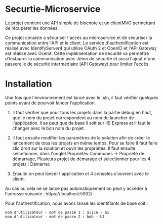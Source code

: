 # Securtie-Microservice

Le projet contient une API simple de blocnote et un clientMVC permettant de récupérer les données.  
  
Ce projet consiste a sécuriser l'accès au microservice et de sécuriser la communication entre l'API et le client. Le service d'authentification est réalisé avec IdentifyServer4 qui utilise OAuth 2 et OpenID et l'API Gateway est réalisé avec Ocelot. Cette implémentation de sécurité va permettre d'instaurer la communication avec Jeton de sécurité et aussi l'ajout d'une passerelle de sécurité intermédiaire (API Gateway) pour limiter l'accès.


# Installation

Une fois que l'environnement est lancé avec le .sln, il faut vérifier quelques points avant de pourvoir lancer l'application.  
  
  1.  Il faut vérifier que pour tous les projets dans la partie débug en haut, que le nom du projet correspondent au nom du launcher de l'application. Il se peut que de base il soit sur IIS Express et il faut le changer avec le bon nom du projet.  

  2.  Il faut ensuite modifier les paramètres de la solution afin de créer le lancement de tous les projets en même temps. Pour se faire il faut faire clic droit sur la solution et ouvir les propriétés. Il faut ensuite selcetionner, dans l'onglet Propriétés Communes -> Propriété de démarrage, Plusieurs projet de démarage et selectionner pour les 4 projets : Démarrer.  

  3. Ensuite on peut lancer l'application et 4 consoles s'ouvrent avec le client.

  Au cas ou cela ne se lance pas automatiquement on peut y accéder à l'adresse suivante :
   https://localhost:5002/  

  Pour l'authentification, nous avons laissé les identifiants de base soit :
   
    nom d'utilisateur - mot de passe 1 : alice - a1
    nom d'utilisateur - mot de passe 2 : bob - b1  


